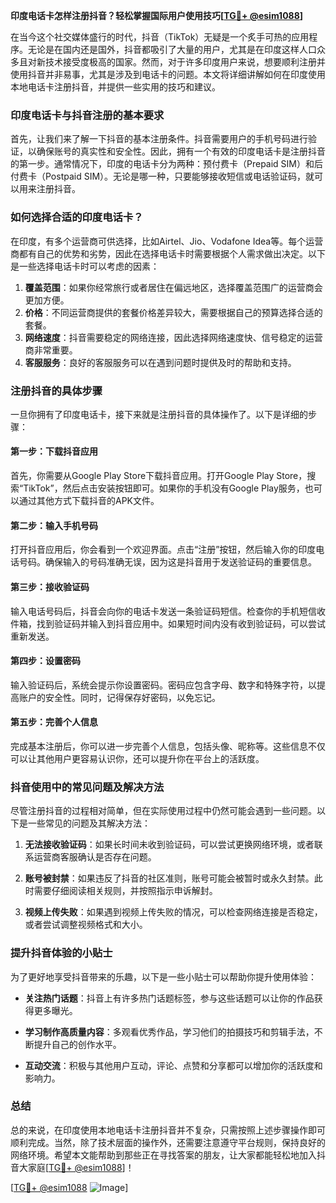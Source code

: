 **印度电话卡怎样注册抖音？轻松掌握国际用户使用技巧[[TG💪+ @esim1088](https://t.me/s/esim1088)]**

在当今这个社交媒体盛行的时代，抖音（TikTok）无疑是一个炙手可热的应用程序。无论是在国内还是国外，抖音都吸引了大量的用户，尤其是在印度这样人口众多且对新技术接受度极高的国家。然而，对于许多印度用户来说，想要顺利注册并使用抖音并非易事，尤其是涉及到电话卡的问题。本文将详细讲解如何在印度使用本地电话卡注册抖音，并提供一些实用的技巧和建议。

### 印度电话卡与抖音注册的基本要求

首先，让我们来了解一下抖音的基本注册条件。抖音需要用户的手机号码进行验证，以确保账号的真实性和安全性。因此，拥有一个有效的印度电话卡是注册抖音的第一步。通常情况下，印度的电话卡分为两种：预付费卡（Prepaid SIM）和后付费卡（Postpaid SIM）。无论是哪一种，只要能够接收短信或电话验证码，就可以用来注册抖音。

### 如何选择合适的印度电话卡？

在印度，有多个运营商可供选择，比如Airtel、Jio、Vodafone Idea等。每个运营商都有自己的优势和劣势，因此在选择电话卡时需要根据个人需求做出决定。以下是一些选择电话卡时可以考虑的因素：

1. **覆盖范围**：如果你经常旅行或者居住在偏远地区，选择覆盖范围广的运营商会更加方便。
2. **价格**：不同运营商提供的套餐价格差异较大，需要根据自己的预算选择合适的套餐。
3. **网络速度**：抖音需要稳定的网络连接，因此选择网络速度快、信号稳定的运营商非常重要。
4. **客服服务**：良好的客服服务可以在遇到问题时提供及时的帮助和支持。

### 注册抖音的具体步骤

一旦你拥有了印度电话卡，接下来就是注册抖音的具体操作了。以下是详细的步骤：

#### 第一步：下载抖音应用

首先，你需要从Google Play Store下载抖音应用。打开Google Play Store，搜索“TikTok”，然后点击安装按钮即可。如果你的手机没有Google Play服务，也可以通过其他方式下载抖音的APK文件。

#### 第二步：输入手机号码

打开抖音应用后，你会看到一个欢迎界面。点击“注册”按钮，然后输入你的印度电话号码。确保输入的号码准确无误，因为这是抖音用于发送验证码的重要信息。

#### 第三步：接收验证码

输入电话号码后，抖音会向你的电话卡发送一条验证码短信。检查你的手机短信收件箱，找到验证码并输入到抖音应用中。如果短时间内没有收到验证码，可以尝试重新发送。

#### 第四步：设置密码

输入验证码后，系统会提示你设置密码。密码应包含字母、数字和特殊字符，以提高账户的安全性。同时，记得保存好密码，以免忘记。

#### 第五步：完善个人信息

完成基本注册后，你可以进一步完善个人信息，包括头像、昵称等。这些信息不仅可以让其他用户更容易认识你，还可以提升你在平台上的活跃度。

### 抖音使用中的常见问题及解决方法

尽管注册抖音的过程相对简单，但在实际使用过程中仍然可能会遇到一些问题。以下是一些常见的问题及其解决方法：

1. **无法接收验证码**：如果长时间未收到验证码，可以尝试更换网络环境，或者联系运营商客服确认是否存在问题。
   
2. **账号被封禁**：如果违反了抖音的社区准则，账号可能会被暂时或永久封禁。此时需要仔细阅读相关规则，并按照指示申诉解封。

3. **视频上传失败**：如果遇到视频上传失败的情况，可以检查网络连接是否稳定，或者尝试调整视频格式和大小。

### 提升抖音体验的小贴士

为了更好地享受抖音带来的乐趣，以下是一些小贴士可以帮助你提升使用体验：

- **关注热门话题**：抖音上有许多热门话题标签，参与这些话题可以让你的作品获得更多曝光。
  
- **学习制作高质量内容**：多观看优秀作品，学习他们的拍摄技巧和剪辑手法，不断提升自己的创作水平。

- **互动交流**：积极与其他用户互动，评论、点赞和分享都可以增加你的活跃度和影响力。

### 总结

总的来说，在印度使用本地电话卡注册抖音并不复杂，只需按照上述步骤操作即可顺利完成。当然，除了技术层面的操作外，还需要注意遵守平台规则，保持良好的网络环境。希望本文能帮助到那些正在寻找答案的朋友，让大家都能轻松地加入抖音大家庭[[TG💪+ @esim1088](https://t.me/s/esim1088)]！

[[TG💪+ @esim1088](https://t.me/s/esim1088) ![Image](https://i.postimg.cc/4NQfJmqS/Snipaste-2025-05-13-00-14-12.png)]